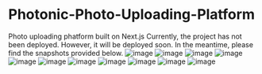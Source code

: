 # Photonic-Photo-Uploading-Platform
Photo uploading phatform built on Next.js
Currently, the project has not been deployed. However, it will be deployed soon. In the meantime, please find the snapshots provided below.
![image](https://github.com/user-attachments/assets/d2acea39-5a4e-4c8f-b639-88e8d79ba933)
![image](https://github.com/user-attachments/assets/40a67c46-ab0e-4c85-9149-10e7c39aaa97)
![image](https://github.com/user-attachments/assets/f6d0bd02-16fe-4905-9e8a-91f5cd6175cb)
![image](https://github.com/user-attachments/assets/e6289155-80d8-4ec1-9701-d9e4ac9a3632)
![image](https://github.com/user-attachments/assets/255271e8-bb9f-43bf-abe8-11bf3c0de295)
![image](https://github.com/user-attachments/assets/d71554e6-1df0-4cfa-af6e-65f1e437636d)
![image](https://github.com/user-attachments/assets/68b24f80-d5f7-44d3-9bc7-7c4f243275af)
![image](https://github.com/user-attachments/assets/78bd440c-615b-443a-9558-2c5a3c4198e7)
![image](https://github.com/user-attachments/assets/128f7453-f8cc-4606-811a-d4fe5a7ae640)
![image](https://github.com/user-attachments/assets/1774d7c4-af4a-4c27-9e2f-e997f672878f)
![image](https://github.com/user-attachments/assets/c93c6019-cab3-4619-8732-32121805ccb7)
